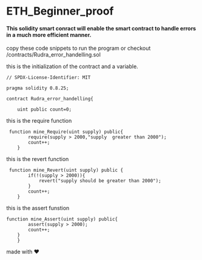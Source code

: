 # ETH_Beginner_proof
#### This solidity smart conract will enable the smart contract to handle errors in a much more efficient manner.
copy these code snippets to run the program or checkout /contracts/Rudra_error_handelling.sol

this is the initialization of the contract and a variable.
```
// SPDX-License-Identifier: MIT

pragma solidity 0.8.25;

contract Rudra_error_handelling{

    uint public count=0;
```

this is the require function

```
 function mine_Require(uint supply) public{
        require(supply > 2000,"supply  greater than 2000");
        count++;
    }
```

this is the revert function
```
 function mine_Revert(uint supply) public {
        if(!(supply > 2000)){
            revert("supply should be greater than 2000");
        }
        count++;
    }
```

this is the assert funstion
```
function mine_Assert(uint supply) public{
        assert(supply > 2000);
        count++;
    }
    }
```
made with ❤️
